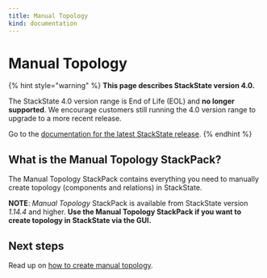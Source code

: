 ```yaml
---
title: Manual Topology
kind: documentation
---
```


# Manual Topology

{% hint style="warning" %}
**This page describes StackState version 4.0.**

The StackState 4.0 version range is End of Life \(EOL\) and **no longer supported**. We encourage customers still running the 4.0 version range to upgrade to a more recent release.

Go to the [documentation for the latest StackState release](https://docs.stackstate.com/).
{% endhint %}

## What is the Manual Topology StackPack?

The Manual Topology StackPack contains everything you need to manually create topology \(components and relations\) in StackState.

**NOTE**: _Manual Topology_ StackPack is available from StackState version _1.14.4_ and higher. **Use the Manual Topology StackPack if you want to create topology in StackState via the GUI.**

## Next steps

Read up on [how to create manual topology](../../configure/how_to_create_manual_topology.md).


